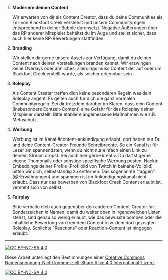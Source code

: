 

1. **Moderiere deinen Content**

    Wir erwarten von dir als Content Creator, dass du deine Communities als Teil von Blackfoot Creek verstehst und unsere Communityregeln entsprechend in deiner Bubble durchsetzt. Negative Äußerungen über das RP anderer Mitspieler behältst du im Auge und stellst sicher, dass auch hier keine RP-Bewertungen stattfinden.

2. **Branding**

    Wir stellen dir gerne unsere Assets zur Verfügung, damit du deinen Content nach deinen Vorstellungen branden kannst. Wir erzwingen keine Overlays oder ähnliches; allerdings muss Content der auf oder um Blackfoot Creek erstellt wurde, als solcher erkennbar sein.

3. **Roleplay** 

    Als Content Creater treffen dich keine besonderen Regeln was dein Roleplay angeht. Es gelten auch für dich die ganz normalen Communityregeln. Sei dir trotzdem darüber im Klaren, dass dein Content (insbesondere Echtzeit-Content) eine Gefahr für das Roleplay deiner Mitspieler darstellt. Bitte etabliere angemessene Maßnahmen wie z.B. Metaschutz.

4. **Werbung** 

    Werbung ist im Kanal #content-ankündigung erlaubt, dort haben nur Du und deine Content-Creator-Freunde Schreibrechte. So ein Kanal ist für Leser am spannendsten, wenn du nicht nur einfach einen Link zu deinem Stream dropst. Sei auch hier gerne kreativ. Du darfst gerne eigene Thumbnails oder sonstige spezifische Werbung posten. Nackte Embeddings deiner Profile (Profilbild von Twitch in beinahe-Vollbild) bitten wir dich, selbstständig zu entfernen. Das sogenannte "taggen" (@-Erwähnungen) und spammen ist im Ankündigungskanal nicht erlaubt. Dass nur das bewerben von Blackfoot Creek Content erlaubt ist, versteht sich von selbst.

5. **Fairplay**

    Bitte verhalte dich auch gegenüber den anderen Content-Creator fair. Sonderzeichen in Namen, damit du weiter oben in irgendwelchen Listen stehst, sind genau so wenig erlaubt, wie das bewusste bomben oder die inhaltliche Bewertung von fremdem Content bzw. dem dort gezeigten Roleplay. Schlichte "Reactions" oder Reaction-Content ist hingegen erlaubt.




---
[![CC BY-NC-SA 4.0][cc-by-nc-sa-shield]][cc-by-nc-sa]

Diese Arbeit unterliegt den Bestimmungen einer
[Creative Commons Namensnennung-Nicht kommerziell-Share Alike 4.0 International-Lizenz](../LICENSE).

[![CC BY-NC-SA 4.0][cc-by-nc-sa-image]][cc-by-nc-sa]

[cc-by-nc-sa]: http://creativecommons.org/licenses/by-nc-sa/4.0/deed.de
[cc-by-nc-sa-image]: https://licensebuttons.net/l/by-nc-sa/4.0/88x31.png
[cc-by-nc-sa-shield]: https://img.shields.io/badge/License-CC%20BY--NC--SA%204.0-ff800d.svg
